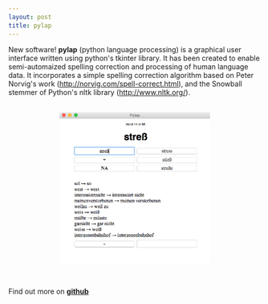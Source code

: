 ```yaml
---
layout: post
title: pylap
---
```


New software! **pylap** (python language processing) is a graphical user interface written using python's tkinter library. It has been created to enable semi-automaized spelling correction and processing of human language data. It incorporates a simple spelling correction algorithm based on Peter Norvig's work (http://norvig.com/spell-correct.html), and the Snowball stemmer of Python's nltk library (http://www.nltk.org/). 
<br><br>
<p align = "center"><img src="/images/pylap_demo.png" alt="no image found" height="300" align="middle"/></p>
<br><br>
Find out more on <a href="https://github.com/dwulff/pylap"><b>github</b></a>
